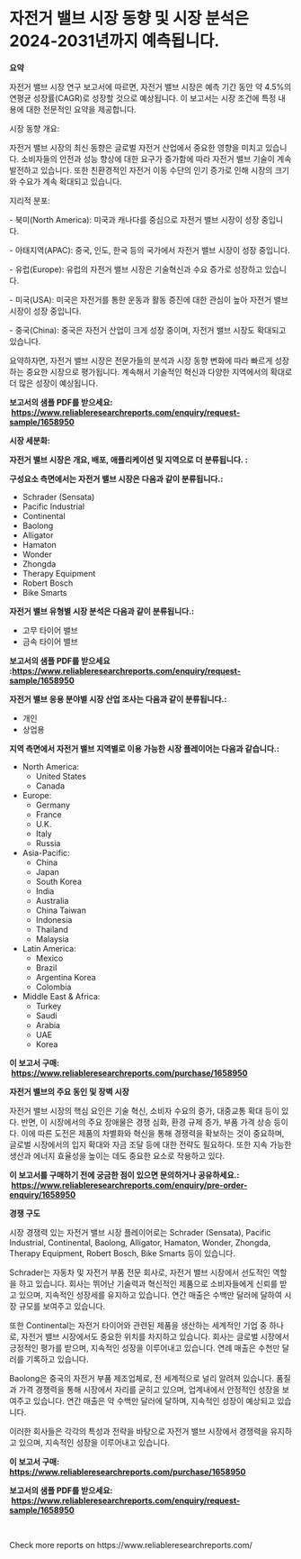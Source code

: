 <p><h1>자전거 밸브 시장 동향 및 시장 분석은 2024-2031년까지 예측됩니다.</h1></p><p><strong>요약</strong></p>
<p><p>자전거 밸브 시장 연구 보고서에 따르면, 자전거 밸브 시장은 예측 기간 동안 약 4.5%의 연평균 성장률(CAGR)로 성장할 것으로 예상됩니다. 이 보고서는 시장 조건에 특정 내용에 대한 전문적인 요약을 제공합니다.</p><p>시장 동향 개요:</p><p>자전거 밸브 시장의 최신 동향은 글로벌 자전거 산업에서 중요한 영향을 미치고 있습니다. 소비자들의 안전과 성능 향상에 대한 요구가 증가함에 따라 자전거 밸브 기술이 계속 발전하고 있습니다. 또한 친환경적인 자전거 이동 수단의 인기 증가로 인해 시장의 크기와 수요가 계속 확대되고 있습니다.</p><p>지리적 분포:</p><p>- 북미(North America): 미국과 캐나다를 중심으로 자전거 밸브 시장이 성장 중입니다.</p><p>- 아태지역(APAC): 중국, 인도, 한국 등의 국가에서 자전거 밸브 시장이 성장 중입니다.</p><p>- 유럽(Europe): 유럽의 자전거 밸브 시장은 기술혁신과 수요 증가로 성장하고 있습니다.</p><p>- 미국(USA): 미국은 자전거를 통한 운동과 활동 증진에 대한 관심이 높아 자전거 밸브 시장이 성장 중입니다.</p><p>- 중국(China): 중국은 자전거 산업이 크게 성장 중이며, 자전거 밸브 시장도 확대되고 있습니다.</p><p>요약하자면, 자전거 밸브 시장은 전문가들의 분석과 시장 동향 변화에 따라 빠르게 성장하는 중요한 시장으로 평가됩니다. 계속해서 기술적인 혁신과 다양한 지역에서의 확대로 더 많은 성장이 예상됩니다.</p></p>
<p><strong>보고서의 샘플 PDF를 받으세요: &nbsp;<a href="https://www.reliableresearchreports.com/enquiry/request-sample/1658950">https://www.reliableresearchreports.com/enquiry/request-sample/1658950</a></strong></p>
<p><strong>시장 세분화:</strong></p>
<p><strong> 자전거 밸브 시장은 개요, 배포, 애플리케이션 및 지역으로 더 분류됩니다. :</strong></p>
<p><strong>구성요소 측면에서는 자전거 밸브 시장은 다음과 같이 분류됩니다.:</strong></p>
<p><ul><li>Schrader (Sensata)</li><li>Pacific Industrial</li><li>Continental</li><li>Baolong</li><li>Alligator</li><li>Hamaton</li><li>Wonder</li><li>Zhongda</li><li>Therapy Equipment</li><li>Robert Bosch</li><li>Bike Smarts</li></ul></p>
<p><strong> 자전거 밸브 유형별 시장 분석은 다음과 같이 분류됩니다.:</strong></p>
<p><ul><li>고무 타이어 밸브</li><li>금속 타이어 밸브</li></ul></p>
<p><strong>보고서의 샘플 PDF를 받으세요 :<a href="https://www.reliableresearchreports.com/enquiry/request-sample/1658950">https://www.reliableresearchreports.com/enquiry/request-sample/1658950</a></strong></p>
<p><strong> 자전거 밸브 응용 분야별 시장 산업 조사는 다음과 같이 분류됩니다.:</strong></p>
<p><ul><li>개인</li><li>상업용</li></ul></p>
<p><strong>지역 측면에서 자전거 밸브 지역별로 이용 가능한 시장 플레이어는 다음과 같습니다.:</strong></p>
<p><ul>
    <li>
        North America:
        <ul>
            <li>United States</li>
            <li>Canada</li>
        </ul>
    </li>
    <li>
        Europe:
        <ul>
            <li>Germany</li>
            <li>France</li>
            <li>U.K.</li>
            <li>Italy</li>
            <li>Russia</li>
        </ul>
    </li>
    <li>
        Asia-Pacific:
        <ul>
            <li>China</li>
            <li>Japan</li>
            <li>South Korea</li>
            <li>India</li>
            <li>Australia</li>
            <li>China Taiwan</li>
            <li>Indonesia</li>
            <li>Thailand</li>
            <li>Malaysia</li>
        </ul>
    </li>
    <li>
        Latin America:
        <ul>
            <li>Mexico</li>
            <li>Brazil</li>
            <li>Argentina Korea</li>
            <li>Colombia</li>
        </ul>
    </li>
    <li>
        Middle East & Africa:
        <ul>
            <li>Turkey</li>
            <li>Saudi</li>
            <li>Arabia</li>
            <li>UAE</li>
            <li>Korea</li>
        </ul>
    </li>
    </ul></p>
<p><strong>이 보고서 구매: &nbsp;<a href="https://www.reliableresearchreports.com/purchase/1658950">https://www.reliableresearchreports.com/purchase/1658950</a></strong></p>
<p><strong>자전거 밸브의 주요 동인 및 장벽 시장</strong></p>
<p><p>자전거 밸브 시장의 핵심 요인은 기술 혁신, 소비자 수요의 증가, 대중교통 확대 등이 있다. 반면, 이 시장에서의 주요 장애물은 경쟁 심화, 환경 규제 증가, 부품 가격 상승 등이다. 이에 따른 도전은 제품의 차별화와 혁신을 통해 경쟁력을 확보하는 것이 중요하며, 글로벌 시장에서의 입지 확대와 자금 조달 등에 대한 전략도 필요하다. 또한 지속 가능한 생산과 에너지 효율성을 높이는 데도 중요한 요소로 작용하고 있다.</p></p>
<p><strong>이 보고서를 구매하기 전에 궁금한 점이 있으면 문의하거나 공유하세요.: &nbsp;<a href="https://www.reliableresearchreports.com/enquiry/pre-order-enquiry/1658950">https://www.reliableresearchreports.com/enquiry/pre-order-enquiry/1658950</a></strong></p>
<p><strong>경쟁 구도</strong></p>
<p><p>시장 경쟁력 있는 자전거 밸브 시장 플레이어로는 Schrader (Sensata), Pacific Industrial, Continental, Baolong, Alligator, Hamaton, Wonder, Zhongda, Therapy Equipment, Robert Bosch, Bike Smarts 등이 있습니다.</p><p>Schrader는 자동차 및 자전거 부품 전문 회사로, 자전거 밸브 시장에서 선도적인 역할을 하고 있습니다. 회사는 뛰어난 기술력과 혁신적인 제품으로 소비자들에게 신뢰를 받고 있으며, 지속적인 성장세를 유지하고 있습니다. 연간 매출은 수백만 달러에 달하여 시장 규모를 보여주고 있습니다.</p><p>또한 Continental는 자전거 타이어와 관련된 제품을 생산하는 세계적인 기업 중 하나로, 자전거 밸브 시장에서도 중요한 위치를 차지하고 있습니다. 회사는 글로벌 시장에서 긍정적인 평가를 받으며, 지속적인 성장을 이루어내고 있습니다. 연례 매출은 수천만 달러를 기록하고 있습니다.</p><p>Baolong은 중국의 자전거 부품 제조업체로, 전 세계적으로 널리 알려져 있습니다. 품질과 가격 경쟁력을 통해 시장에서 자리를 굳히고 있으며, 업계내에서 안정적인 성장을 보여주고 있습니다. 연간 매출은 약 수백만 달러에 달하며, 지속적인 성장이 예상되고 있습니다.</p><p>이러한 회사들은 각각의 특성과 전략을 바탕으로 자전거 밸브 시장에서 경쟁력을 유지하고 있으며, 지속적인 성장을 이루어내고 있습니다.</p></p>
<p><strong>이 보고서 구매: &nbsp; <a href="https://www.reliableresearchreports.com/purchase/1658950">https://www.reliableresearchreports.com/purchase/1658950</a></strong></p>
<p><strong>보고서의 샘플 PDF를 받으세요: &nbsp;<a href="https://www.reliableresearchreports.com/enquiry/request-sample/1658950">https://www.reliableresearchreports.com/enquiry/request-sample/1658950</a></strong><strong></strong></p>
<p>&nbsp;</p>
<p>Check more reports on https://www.reliableresearchreports.com/</p>